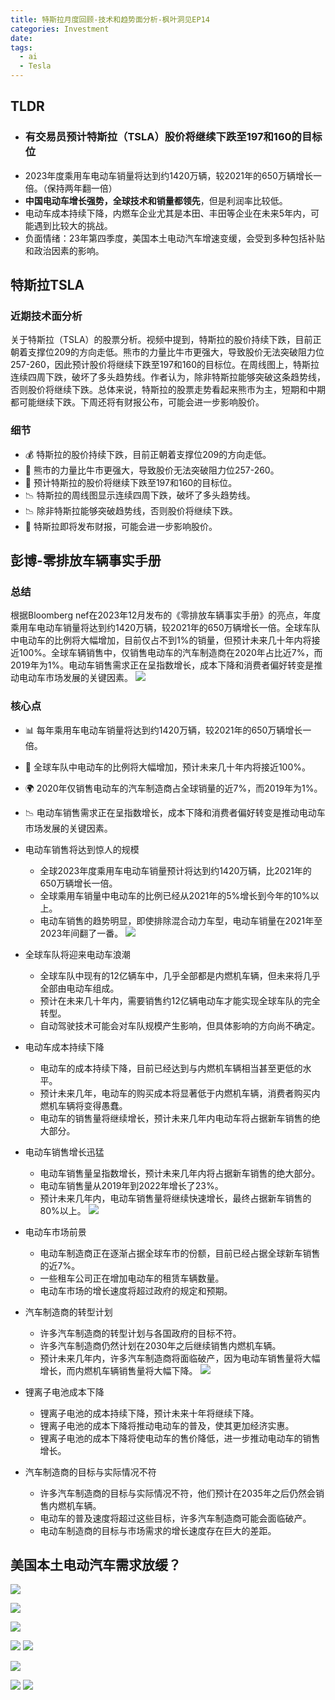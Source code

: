 ```yaml
---
title: 特斯拉月度回顾-技术和趋势面分析-枫叶洞见EP14
categories: Investment
date: 
tags:
  - ai
  - Tesla
---
```


## TLDR
- ### 有交易员预计特斯拉（TSLA）股价将继续下跌至197和160的目标位
- 2023年度乘用车电动车销量将达到约1420万辆，较2021年的650万辆增长一倍。（保持两年翻一倍）
- **中国电动车增长强势，全球技术和销量都领先**，但是利润率比较低。
- 电动车成本持续下降，内燃车企业尤其是本田、丰田等企业在未来5年内，可能遇到比较大的挑战。
- 负面情绪：23年第四季度，美国本土电动汽车增速变缓，会受到多种包括补贴和政治因素的影响。


## 特斯拉TSLA
### 近期技术面分析

关于特斯拉（TSLA）的股票分析。视频中提到，特斯拉的股价持续下跌，目前正朝着支撑位209的方向走低。熊市的力量比牛市更强大，导致股价无法突破阻力位257-260，因此预计股价将继续下跌至197和160的目标位。在周线图上，特斯拉连续四周下跌，破坏了多头趋势线。作者认为，除非特斯拉能够突破这条趋势线，否则股价将继续下跌。总体来说，特斯拉的股票走势看起来熊市为主，短期和中期都可能继续下跌。下周还将有财报公布，可能会进一步影响股价。

### 细节

- 💰 特斯拉的股价持续下跌，目前正朝着支撑位209的方向走低。
- 🐻 熊市的力量比牛市更强大，导致股价无法突破阻力位257-260。
- 🎯 预计特斯拉的股价将继续下跌至197和160的目标位。
- 📉 特斯拉的周线图显示连续四周下跌，破坏了多头趋势线。
- 📉 除非特斯拉能够突破趋势线，否则股价将继续下跌。
- 💼 特斯拉即将发布财报，可能会进一步影响股价。


## 彭博-零排放车辆事实手册
  
### 总结
根据Bloomberg nef在2023年12月发布的《零排放车辆事实手册》的亮点，年度乘用车电动车销量将达到约1420万辆，较2021年的650万辆增长一倍。全球车队中电动车的比例将大幅增加，目前仅占不到1%的销量，但预计未来几十年内将接近100%。全球车辆销售中，仅销售电动车的汽车制造商在2020年占比近7%，而2019年为1%。电动车销售需求正在呈指数增长，成本下降和消费者偏好转变是推动电动车市场发展的关键因素。
![](https://s.draftai.cn/vent/20240121135035.png)

### 核心点

- 📊 每年乘用车电动车销量将达到约1420万辆，较2021年的650万辆增长一倍。
- 🚗 全球车队中电动车的比例将大幅增加，预计未来几十年内将接近100%。
- 🌍 2020年仅销售电动车的汽车制造商占全球销量的近7%，而2019年为1%。
- 📉 电动车销售需求正在呈指数增长，成本下降和消费者偏好转变是推动电动车市场发展的关键因素。





- 电动车销售将达到惊人的规模 
    - 全球2023年度乘用车电动车销量预计将达到约1420万辆，比2021年的650万辆增长一倍。
    - 全球乘用车销量中电动车的比例已经从2021年的5%增长到今年的10%以上。
    - 电动车销售的趋势明显，即使排除混合动力车型，电动车销量在2021年至2023年间翻了一番。
![](https://s.draftai.cn/vent/20240121135100.png)



- 全球车队将迎来电动车浪潮 
    - 全球车队中现有的12亿辆车中，几乎全部都是内燃机车辆，但未来将几乎全部由电动车组成。
    - 预计在未来几十年内，需要销售约12亿辆电动车才能实现全球车队的完全转型。
    - 自动驾驶技术可能会对车队规模产生影响，但具体影响的方向尚不确定。

- 电动车成本持续下降 
    - 电动车的成本持续下降，目前已经达到与内燃机车辆相当甚至更低的水平。
    - 预计未来几年，电动车的购买成本将显著低于内燃机车辆，消费者购买内燃机车辆将变得愚蠢。
    - 电动车的销售量将继续增长，预计未来几年内电动车将占据新车销售的绝大部分。

- 电动车销售增长迅猛 
    
    - 电动车销售量呈指数增长，预计未来几年内将占据新车销售的绝大部分。
    - 电动车销售量从2019年到2022年增长了23%。
    - 预计未来几年内，电动车销售量将继续快速增长，最终占据新车销售的80%以上。
![](https://s.draftai.cn/vent/20240121145606.png)

- 电动车市场前景 
    - 电动车制造商正在逐渐占据全球车市的份额，目前已经占据全球新车销售的近7%。
    - 一些租车公司正在增加电动车的租赁车辆数量。
    - 电动车市场的增长速度将超过政府的规定和预期。

- 汽车制造商的转型计划
    - 许多汽车制造商的转型计划与各国政府的目标不符。
    - 许多汽车制造商仍然计划在2030年之后继续销售内燃机车辆。
    - 预计未来几年内，许多汽车制造商将面临破产，因为电动车销售量将大幅增长，而内燃机车辆销售量将大幅下降。
![](https://s.draftai.cn/vent/20240121145729.png)


- 锂离子电池成本下降
    - 锂离子电池的成本持续下降，预计未来十年将继续下降。
    - 锂离子电池的成本下降将推动电动车的普及，使其更加经济实惠。
    - 锂离子电池的成本下降将使电动车的售价降低，进一步推动电动车的销售增长。

- 汽车制造商的目标与实际情况不符
    
    - 许多汽车制造商的目标与实际情况不符，他们预计在2035年之后仍然会销售内燃机车辆。
    - 电动车的普及速度将超过这些目标，许多汽车制造商可能会面临破产。
    - 电动车制造商的目标与市场需求的增长速度存在巨大的差距。






## 美国本土电动汽车需求放缓？

![](https://s.draftai.cn/vent/20240121132424.png)

![](https://s.draftai.cn/vent/20240121132459.png)

![](https://s.draftai.cn/vent/20240121132652.png)

![](https://s.draftai.cn/vent/20240121132732.png)
![](https://s.draftai.cn/vent/20240121132807.png)

![](https://s.draftai.cn/vent/20240121132909.png)

![](https://s.draftai.cn/vent/20240121132926.png)
![](https://s.draftai.cn/vent/20240121133039.png)